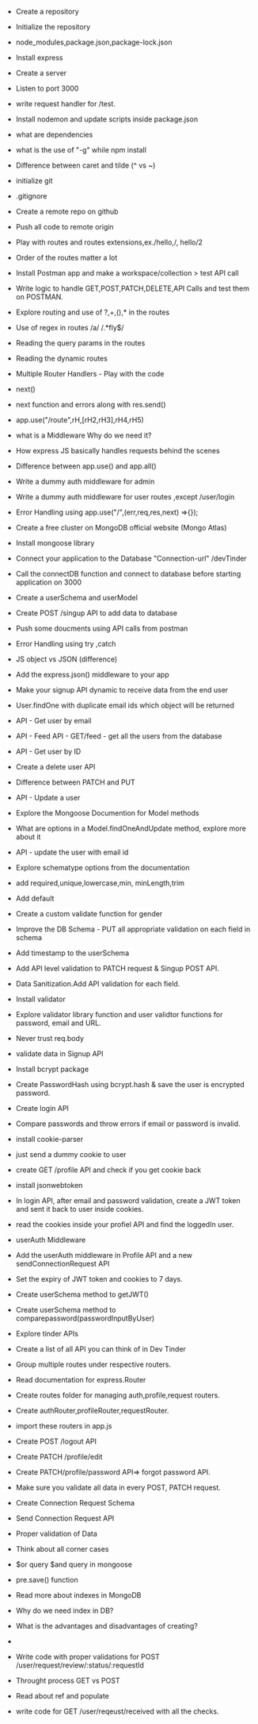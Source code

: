 - Create a repository
- Initialize the repository
- node_modules,package.json,package-lock.json
- Install express
- Create a server
- Listen to port 3000
- write request handler for /test.
- Install nodemon and update scripts inside package.json
- what are dependencies
- what is the use of "-g" while npm install
- Difference between caret and tilde (^ vs ~)

- initialize git
- .gitignore
- Create a remote repo on github
- Push all code to remote origin
- Play with routes and routes extensions,ex./hello,/, hello/2
- Order of the routes matter a lot 
- Install Postman app and make a workspace/collection > test API call
- Write logic to handle GET,POST,PATCH,DELETE,API Calls and test them on POSTMAN.
- Explore routing and use of ?,+,(),* in the routes
- Use of regex in routes /a/ /.*fly$/
- Reading the query params in the routes
- Reading the dynamic routes

- Multiple Router Handlers - Play with the code 
- next()
- next function and errors along with res.send()
- app.use("/route",rH,[rH2,rH3],rH4,rH5)
- what is a Middleware Why do we need it?
- How express JS basically handles requests behind the scenes
- Difference between app.use() and app.all()
- Write a dummy auth middleware for admin
- Write a dummy auth middleware for user routes ,except /user/login
- Error Handling using app.use("/",(err,req,res,next) =>{});

- Create a free cluster on MongoDB official website (Mongo Atlas)
- Install mongoose library
- Connect your application to the Database "Connection-url" /devTinder
- Call the connectDB function and connect to database before starting application on 3000
- Create a userSchema and userModel
- Create POST /singup API  to add data to database
- Push some doucments using API calls from postman
- Error Handling using try ,catch
- JS object vs JSON (difference)
- Add the express.json() middleware to your app
- Make your signup API dynamic to receive data from the end user
- User.findOne with duplicate email ids which object will be returned
- API - Get user by email
- API - Feed API - GET/feed - get all the users from the database
- API - Get user by ID
- Create a delete user API 
- Difference between PATCH and PUT
- API - Update a user
- Explore the Mongoose Documention for Model methods
- What are options in a Model.findOneAndUpdate method, explore more about it 
- API - update the user with email id

- Explore schematype options from the documentation
- add required,unique,lowercase,min, minLength,trim
- Add default 
- Create a custom validate function for gender
- Improve the DB Schema - PUT all appropriate validation on each field in schema 
- Add timestamp to the userSchema
- Add API level validation to PATCH request & Singup POST API.
- Data Sanitization.Add API validation for each field.
- Install validator
- Explore validator library function and user validtor functions for password, email and URL.
- Never trust req.body

- validate data in Signup API
- Install bcrypt package
- Create PasswordHash using bcrypt.hash & save the user is encrypted password.
- Create login API
- Compare passwords and throw errors if email or password is invalid.

- install cookie-parser
- just send a dummy cookie to user
- create GET /profile API and check if you get cookie back
- install jsonwebtoken
- In login API, after email and password validation, create a JWT token and sent it back to user inside cookies.
- read the cookies inside your profiel API and find the loggedIn user.
- userAuth Middleware
- Add the userAuth middleware in Profile API and a new sendConnectionRequest API
- Set the expiry of JWT token and cookies to 7 days.
- Create userSchema method to getJWT()
- Create userSchema method to comparepassword(passwordInputByUser)

- Explore tinder APIs
- Create a list of all API you can think of in Dev Tinder 
- Group multiple routes under respective routers.
- Read documentation for express.Router
- Create routes folder for managing auth,profile,request routers.
- Create authRouter,profileRouter,requestRouter.
- import these routers in app.js
- Create POST /logout API
- Create PATCH /profile/edit
- Create PATCH/profile/password API=> forgot password API.
- Make sure you validate all data in every POST, PATCH request.

- Create Connection Request Schema
- Send Connection Request API
- Proper validation of Data
- Think about all corner cases
- $or query $and query in mongoose
- pre.save() function
- Read more about indexes in MongoDB
- Why do we need index in DB?
- What is the advantages and disadvantages of creating?

- 
- Write code with proper validations for POST /user/request/review/:status/:requestId 
- Throught process GET vs POST 
- Read about ref and populate 
- write code for GET /user/reqeust/received with all the checks.